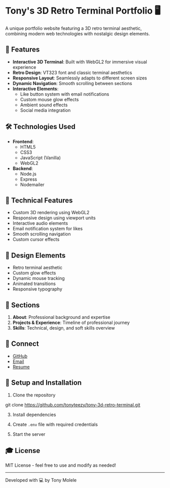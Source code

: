 # Tony's 3D Retro Terminal Portfolio 🖥️

A unique portfolio website featuring a 3D retro terminal aesthetic, combining modern web technologies with nostalgic design elements.

## 🌟 Features

- **Interactive 3D Terminal**: Built with WebGL2 for immersive visual experience
- **Retro Design**: VT323 font and classic terminal aesthetics
- **Responsive Layout**: Seamlessly adapts to different screen sizes
- **Dynamic Navigation**: Smooth scrolling between sections
- **Interactive Elements**: 
  - Like button system with email notifications
  - Custom mouse glow effects
  - Ambient sound effects
  - Social media integration

## 🛠️ Technologies Used

- **Frontend**:
  - HTML5
  - CSS3
  - JavaScript (Vanilla)
  - WebGL2
- **Backend**:
  - Node.js
  - Express
  - Nodemailer

## 🔧 Technical Features

- Custom 3D rendering using WebGL2
- Responsive design using viewport units
- Interactive audio elements
- Email notification system for likes
- Smooth scrolling navigation
- Custom cursor effects

## 🎨 Design Elements

- Retro terminal aesthetic
- Custom glow effects
- Dynamic mouse tracking
- Animated transitions
- Responsive typography

## 📱 Sections

1. **About**: Professional background and expertise
2. **Projects & Experience**: Timeline of professional journey
3. **Skills**: Technical, design, and soft skills overview

## 🔗 Connect

- [GitHub](https://github.com/tonyteezy)
- [Email](mailto:moleletony36@gmail.com)
- [Resume](./Tony%20Molele%20Modern%20Resume%20IT%20(Networking).pdf)

## 🚀 Setup and Installation

1. Clone the repository
   
git clone https://github.com/tonyteezy/tony-3d-retro-terminal.git

3. Install dependencies

4. Create `.env` file with required credentials

5. Start the server

## 🎓 License

MIT License - feel free to use and modify as needed!

---
Developed with 💻 by Tony Molele
